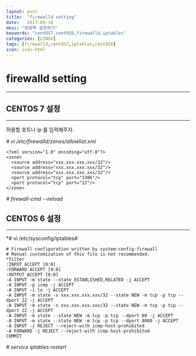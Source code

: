 ```yaml
---
layout: post
title:  "firewalld setting"
date:   2017-09-10
desc: "방화벽 설정하기"
keywords: "centOS7,centOS6,firewalld,iptables"
categories: [LINUX]
tags: [firewalld,centOS7,iptables,centOS6]
icon: icon-html
---
```


**firewalld setting**
===============================================
---

**CENTOS 7 설정**
-----------------
---
허용할 포트나 ip 를 입력해주자.

*# vi /etc/firewalld/zones/allowlist.xml*
```
<?xml version="1.0" encoding="utf-8"?>
<zone>
  <source address="xxx.xxx.xxx.xxx/32"/>
  <source address="xxx.xxx.xxx.xxx/32"/>
  <source address="xxx.xxx.xxx.xxx/32"/>
  <port protocol="tcp" port="3306"/>
  <port protocol="tcp" port="22"/>
</zone>
```

*# firewall-cmd --reload*



**CENTOS 6 설정**
-----------------
---
*# vi /etc/sysconfig/iptables#

```
# Firewall configuration written by system-config-firewall
# Manual customization of this file is not recommended.
*filter
:INPUT ACCEPT [0:0]
:FORWARD ACCEPT [0:0]
:OUTPUT ACCEPT [0:0]
-A INPUT -m state --state ESTABLISHED,RELATED -j ACCEPT
-A INPUT -p icmp -j ACCEPT
-A INPUT -i lo -j ACCEPT
-A INPUT -m state -s xxx.xxx.xxx.xxx/32 --state NEW -m tcp -p tcp --dport 22 -j ACCEPT
-A INPUT -m state -s xxx.xxx.xxx.xxx/32 --state NEW -m tcp -p tcp --dport 22 -j ACCEPT
-A INPUT -m state --state NEW -m tcp -p tcp --dport 80 -j ACCEPT
-A INPUT -m state --state NEW -m tcp -p tcp --dport 8080 -j ACCEPT
-A INPUT -j REJECT --reject-with icmp-host-prohibited
-A FORWARD -j REJECT --reject-with icmp-host-prohibited
COMMIT

```

*# service iptables restart*



